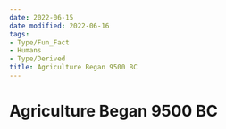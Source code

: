 ```yaml
---
date: 2022-06-15
date modified: 2022-06-16
tags:
- Type/Fun_Fact
- Humans
- Type/Derived
title: Agriculture Began 9500 BC
---
```


# Agriculture Began 9500 BC